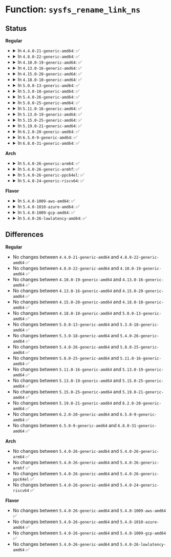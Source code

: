 # Function: <code>sysfs_rename_link_ns</code>

## Status
<b>Regular</b>
<ul>
<li>
<details>
<summary>In <code>4.4.0-21-generic-amd64</code>: ✅</summary>

```c
int sysfs_rename_link_ns(struct kobject * kobj, struct kobject * targ, const char * old, const char * new, const void * new_ns)
```

```json
{
  "name": "sysfs_rename_link_ns",
  "collision_type": "Unique Global",
  "inline_type": "No",
  "funcs": [
    {
      "addr": 18446744071581519616,
      "name": "sysfs_rename_link_ns",
      "external": true,
      "loc": "fs/sysfs/symlink.c:165",
      "file": "fs/sysfs/symlink.c",
      "inline": "seen, unknown",
      "caller_inline": [],
      "caller_func": [
        "drivers/base/core.c:device_rename"
      ]
    }
  ],
  "symbols": [
    {
      "addr": 18446744071581519616,
      "name": "sysfs_rename_link_ns",
      "section": ".text",
      "bind": "STB_GLOBAL",
      "size": 165
    }
  ]
}
```
</details>
</li>
<li>
<details>
<summary>In <code>4.8.0-22-generic-amd64</code>: ✅</summary>

```c
int sysfs_rename_link_ns(struct kobject * kobj, struct kobject * targ, const char * old, const char * new, const void * new_ns)
```

```json
{
  "name": "sysfs_rename_link_ns",
  "collision_type": "Unique Global",
  "inline_type": "No",
  "funcs": [
    {
      "addr": 18446744071581705600,
      "name": "sysfs_rename_link_ns",
      "external": true,
      "loc": "fs/sysfs/symlink.c:165",
      "file": "fs/sysfs/symlink.c",
      "inline": "seen, unknown",
      "caller_inline": [],
      "caller_func": [
        "drivers/base/core.c:device_rename"
      ]
    }
  ],
  "symbols": [
    {
      "addr": 18446744071581705600,
      "name": "sysfs_rename_link_ns",
      "section": ".text",
      "bind": "STB_GLOBAL",
      "size": 165
    }
  ]
}
```
</details>
</li>
<li>
<details>
<summary>In <code>4.10.0-19-generic-amd64</code>: ✅</summary>

```c
int sysfs_rename_link_ns(struct kobject * kobj, struct kobject * targ, const char * old, const char * new, const void * new_ns)
```

```json
{
  "name": "sysfs_rename_link_ns",
  "collision_type": "Unique Global",
  "inline_type": "No",
  "funcs": [
    {
      "addr": 18446744071581793456,
      "name": "sysfs_rename_link_ns",
      "external": true,
      "loc": "fs/sysfs/symlink.c:165",
      "file": "fs/sysfs/symlink.c",
      "inline": "seen, unknown",
      "caller_inline": [],
      "caller_func": [
        "drivers/base/core.c:device_rename"
      ]
    }
  ],
  "symbols": [
    {
      "addr": 18446744071581793456,
      "name": "sysfs_rename_link_ns",
      "section": ".text",
      "bind": "STB_GLOBAL",
      "size": 165
    }
  ]
}
```
</details>
</li>
<li>
<details>
<summary>In <code>4.13.0-16-generic-amd64</code>: ✅</summary>

```c
int sysfs_rename_link_ns(struct kobject * kobj, struct kobject * targ, const char * old, const char * new, const void * new_ns)
```

```json
{
  "name": "sysfs_rename_link_ns",
  "collision_type": "Unique Global",
  "inline_type": "No",
  "funcs": [
    {
      "addr": 18446744071581848448,
      "name": "sysfs_rename_link_ns",
      "external": true,
      "loc": "fs/sysfs/symlink.c:165",
      "file": "fs/sysfs/symlink.c",
      "inline": "seen, unknown",
      "caller_inline": [],
      "caller_func": [
        "drivers/base/core.c:device_rename"
      ]
    }
  ],
  "symbols": [
    {
      "addr": 18446744071581848448,
      "name": "sysfs_rename_link_ns",
      "section": ".text",
      "bind": "STB_GLOBAL",
      "size": 178
    }
  ]
}
```
</details>
</li>
<li>
<details>
<summary>In <code>4.15.0-20-generic-amd64</code>: ✅</summary>

```c
int sysfs_rename_link_ns(struct kobject * kobj, struct kobject * targ, const char * old, const char * new, const void * new_ns)
```

```json
{
  "name": "sysfs_rename_link_ns",
  "collision_type": "Unique Global",
  "inline_type": "No",
  "funcs": [
    {
      "addr": 18446744071581998256,
      "name": "sysfs_rename_link_ns",
      "external": true,
      "loc": "fs/sysfs/symlink.c:166",
      "file": "fs/sysfs/symlink.c",
      "inline": "seen, unknown",
      "caller_inline": [],
      "caller_func": [
        "drivers/base/core.c:device_rename"
      ]
    }
  ],
  "symbols": [
    {
      "addr": 18446744071581998256,
      "name": "sysfs_rename_link_ns",
      "section": ".text",
      "bind": "STB_GLOBAL",
      "size": 178
    }
  ]
}
```
</details>
</li>
<li>
<details>
<summary>In <code>4.18.0-10-generic-amd64</code>: ✅</summary>

```c
int sysfs_rename_link_ns(struct kobject * kobj, struct kobject * targ, const char * old, const char * new, const void * new_ns)
```

```json
{
  "name": "sysfs_rename_link_ns",
  "collision_type": "Unique Global",
  "inline_type": "No",
  "funcs": [
    {
      "addr": 18446744071582186320,
      "name": "sysfs_rename_link_ns",
      "external": true,
      "loc": "fs/sysfs/symlink.c:165",
      "file": "fs/sysfs/symlink.c",
      "inline": "seen, unknown",
      "caller_inline": [],
      "caller_func": [
        "drivers/base/core.c:device_rename"
      ]
    }
  ],
  "symbols": [
    {
      "addr": 18446744071582186320,
      "name": "sysfs_rename_link_ns",
      "section": ".text",
      "bind": "STB_GLOBAL",
      "size": 178
    }
  ]
}
```
</details>
</li>
<li>
<details>
<summary>In <code>5.0.0-13-generic-amd64</code>: ✅</summary>

```c
int sysfs_rename_link_ns(struct kobject * kobj, struct kobject * targ, const char * old, const char * new, const void * new_ns)
```

```json
{
  "name": "sysfs_rename_link_ns",
  "collision_type": "Unique Global",
  "inline_type": "No",
  "funcs": [
    {
      "addr": 18446744071582281472,
      "name": "sysfs_rename_link_ns",
      "external": true,
      "loc": "fs/sysfs/symlink.c:166",
      "file": "fs/sysfs/symlink.c",
      "inline": "seen, unknown",
      "caller_inline": [],
      "caller_func": [
        "drivers/base/core.c:device_rename"
      ]
    }
  ],
  "symbols": [
    {
      "addr": 18446744071582281472,
      "name": "sysfs_rename_link_ns",
      "section": ".text",
      "bind": "STB_GLOBAL",
      "size": 168
    }
  ]
}
```
</details>
</li>
<li>
<details>
<summary>In <code>5.3.0-18-generic-amd64</code>: ✅</summary>

```c
int sysfs_rename_link_ns(struct kobject * kobj, struct kobject * targ, const char * old, const char * new, const void * new_ns)
```

```json
{
  "name": "sysfs_rename_link_ns",
  "collision_type": "Unique Global",
  "inline_type": "No",
  "funcs": [
    {
      "addr": 18446744071582446176,
      "name": "sysfs_rename_link_ns",
      "external": true,
      "loc": "fs/sysfs/symlink.c:166",
      "file": "fs/sysfs/symlink.c",
      "inline": "seen, unknown",
      "caller_inline": [],
      "caller_func": [
        "drivers/base/core.c:device_rename"
      ]
    }
  ],
  "symbols": [
    {
      "addr": 18446744071582446176,
      "name": "sysfs_rename_link_ns",
      "section": ".text",
      "bind": "STB_GLOBAL",
      "size": 157
    }
  ]
}
```
</details>
</li>
<li>
<details>
<summary>In <code>5.4.0-26-generic-amd64</code>: ✅</summary>

```c
int sysfs_rename_link_ns(struct kobject * kobj, struct kobject * targ, const char * old, const char * new, const void * new_ns)
```

```json
{
  "name": "sysfs_rename_link_ns",
  "collision_type": "Unique Global",
  "inline_type": "No",
  "funcs": [
    {
      "addr": 18446744071582545360,
      "name": "sysfs_rename_link_ns",
      "external": true,
      "loc": "fs/sysfs/symlink.c:166",
      "file": "fs/sysfs/symlink.c",
      "inline": "seen, unknown",
      "caller_inline": [],
      "caller_func": [
        "drivers/base/core.c:device_rename"
      ]
    }
  ],
  "symbols": [
    {
      "addr": 18446744071582545360,
      "name": "sysfs_rename_link_ns",
      "section": ".text",
      "bind": "STB_GLOBAL",
      "size": 157
    }
  ]
}
```
</details>
</li>
<li>
<details>
<summary>In <code>5.8.0-25-generic-amd64</code>: ✅</summary>

```c
int sysfs_rename_link_ns(struct kobject * kobj, struct kobject * targ, const char * old, const char * new, const void * new_ns)
```

```json
{
  "name": "sysfs_rename_link_ns",
  "collision_type": "Unique Global",
  "inline_type": "No",
  "funcs": [
    {
      "addr": 18446744071582851744,
      "name": "sysfs_rename_link_ns",
      "external": true,
      "loc": "fs/sysfs/symlink.c:166",
      "file": "fs/sysfs/symlink.c",
      "inline": "seen, unknown",
      "caller_inline": [],
      "caller_func": [
        "drivers/base/core.c:device_rename"
      ]
    }
  ],
  "symbols": [
    {
      "addr": 18446744071582851744,
      "name": "sysfs_rename_link_ns",
      "section": ".text",
      "bind": "STB_GLOBAL",
      "size": 157
    }
  ]
}
```
</details>
</li>
<li>
<details>
<summary>In <code>5.11.0-16-generic-amd64</code>: ✅</summary>

```c
int sysfs_rename_link_ns(struct kobject * kobj, struct kobject * targ, const char * old, const char * new, const void * new_ns)
```

```json
{
  "name": "sysfs_rename_link_ns",
  "collision_type": "Unique Global",
  "inline_type": "No",
  "funcs": [
    {
      "addr": 18446744071582924736,
      "name": "sysfs_rename_link_ns",
      "external": true,
      "loc": "fs/sysfs/symlink.c:166",
      "file": "fs/sysfs/symlink.c",
      "inline": "seen, unknown",
      "caller_inline": [],
      "caller_func": [
        "drivers/base/core.c:device_rename"
      ]
    }
  ],
  "symbols": [
    {
      "addr": 18446744071582924736,
      "name": "sysfs_rename_link_ns",
      "section": ".text",
      "bind": "STB_GLOBAL",
      "size": 157
    }
  ]
}
```
</details>
</li>
<li>
<details>
<summary>In <code>5.13.0-19-generic-amd64</code>: ✅</summary>

```c
int sysfs_rename_link_ns(struct kobject * kobj, struct kobject * targ, const char * old, const char * new, const void * new_ns)
```

```json
{
  "name": "sysfs_rename_link_ns",
  "collision_type": "Unique Global",
  "inline_type": "No",
  "funcs": [
    {
      "addr": 18446744071582952384,
      "name": "sysfs_rename_link_ns",
      "external": true,
      "loc": "fs/sysfs/symlink.c:166",
      "file": "fs/sysfs/symlink.c",
      "inline": "seen, unknown",
      "caller_inline": [],
      "caller_func": [
        "drivers/base/core.c:device_rename"
      ]
    }
  ],
  "symbols": [
    {
      "addr": 18446744071582952384,
      "name": "sysfs_rename_link_ns",
      "section": ".text",
      "bind": "STB_GLOBAL",
      "size": 157
    }
  ]
}
```
</details>
</li>
<li>
<details>
<summary>In <code>5.15.0-25-generic-amd64</code>: ✅</summary>

```c
int sysfs_rename_link_ns(struct kobject * kobj, struct kobject * targ, const char * old, const char * new, const void * new_ns)
```

```json
{
  "name": "sysfs_rename_link_ns",
  "collision_type": "Unique Global",
  "inline_type": "No",
  "funcs": [
    {
      "addr": 18446744071583287616,
      "name": "sysfs_rename_link_ns",
      "external": true,
      "loc": "fs/sysfs/symlink.c:166",
      "file": "fs/sysfs/symlink.c",
      "inline": "seen, unknown",
      "caller_inline": [],
      "caller_func": [
        "drivers/base/core.c:device_rename"
      ]
    }
  ],
  "symbols": [
    {
      "addr": 18446744071583287616,
      "name": "sysfs_rename_link_ns",
      "section": ".text",
      "bind": "STB_GLOBAL",
      "size": 157
    }
  ]
}
```
</details>
</li>
<li>
<details>
<summary>In <code>5.19.0-21-generic-amd64</code>: ✅</summary>

```c
int sysfs_rename_link_ns(struct kobject * kobj, struct kobject * targ, const char * old, const char * new, const void * new_ns)
```

```json
{
  "name": "sysfs_rename_link_ns",
  "collision_type": "Unique Global",
  "inline_type": "No",
  "funcs": [
    {
      "addr": 18446744071583793568,
      "name": "sysfs_rename_link_ns",
      "external": true,
      "loc": "fs/sysfs/symlink.c:166",
      "file": "fs/sysfs/symlink.c",
      "inline": "seen, unknown",
      "caller_inline": [],
      "caller_func": [
        "drivers/base/core.c:device_rename"
      ]
    }
  ],
  "symbols": [
    {
      "addr": 18446744071583793568,
      "name": "sysfs_rename_link_ns",
      "section": ".text",
      "bind": "STB_GLOBAL",
      "size": 172
    }
  ]
}
```
</details>
</li>
<li>
<details>
<summary>In <code>6.2.0-20-generic-amd64</code>: ✅</summary>

```c
int sysfs_rename_link_ns(struct kobject * kobj, struct kobject * targ, const char * old, const char * new, const void * new_ns)
```

```json
{
  "name": "sysfs_rename_link_ns",
  "collision_type": "Unique Global",
  "inline_type": "No",
  "funcs": [
    {
      "addr": 18446744071584413504,
      "name": "sysfs_rename_link_ns",
      "external": true,
      "loc": "fs/sysfs/symlink.c:166",
      "file": "fs/sysfs/symlink.c",
      "inline": "seen, unknown",
      "caller_inline": [],
      "caller_func": [
        "drivers/base/core.c:device_rename"
      ]
    }
  ],
  "symbols": [
    {
      "addr": 18446744071584413504,
      "name": "sysfs_rename_link_ns",
      "section": ".text",
      "bind": "STB_GLOBAL",
      "size": 172
    }
  ]
}
```
</details>
</li>
<li>
<details>
<summary>In <code>6.5.0-9-generic-amd64</code>: ✅</summary>

```c
int sysfs_rename_link_ns(struct kobject * kobj, struct kobject * targ, const char * old, const char * new, const void * new_ns)
```

```json
{
  "name": "sysfs_rename_link_ns",
  "collision_type": "Unique Global",
  "inline_type": "No",
  "funcs": [
    {
      "addr": 18446744071584642064,
      "name": "sysfs_rename_link_ns",
      "external": true,
      "loc": "fs/sysfs/symlink.c:166",
      "file": "fs/sysfs/symlink.c",
      "inline": "seen, unknown",
      "caller_inline": [],
      "caller_func": [
        "drivers/base/core.c:device_rename"
      ]
    }
  ],
  "symbols": [
    {
      "addr": 18446744071584642064,
      "name": "sysfs_rename_link_ns",
      "section": ".text",
      "bind": "STB_GLOBAL",
      "size": 172
    }
  ]
}
```
</details>
</li>
<li>
<details>
<summary>In <code>6.8.0-31-generic-amd64</code>: ✅</summary>

```c
int sysfs_rename_link_ns(struct kobject * kobj, struct kobject * targ, const char * old, const char * new, const void * new_ns)
```

```json
{
  "name": "sysfs_rename_link_ns",
  "collision_type": "Unique Global",
  "inline_type": "No",
  "funcs": [
    {
      "addr": 18446744071584874400,
      "name": "sysfs_rename_link_ns",
      "external": true,
      "loc": "fs/sysfs/symlink.c:166",
      "file": "fs/sysfs/symlink.c",
      "inline": "seen, unknown",
      "caller_inline": [],
      "caller_func": [
        "drivers/base/core.c:device_rename"
      ]
    }
  ],
  "symbols": [
    {
      "addr": 18446744071584874400,
      "name": "sysfs_rename_link_ns",
      "section": ".text",
      "bind": "STB_GLOBAL",
      "size": 172
    }
  ]
}
```
</details>
</li>
</ul>
<b>Arch</b>
<ul>
<li>
<details>
<summary>In <code>5.4.0-26-generic-arm64</code>: ✅</summary>

```c
int sysfs_rename_link_ns(struct kobject * kobj, struct kobject * targ, const char * old, const char * new, const void * new_ns)
```

```json
{
  "name": "sysfs_rename_link_ns",
  "collision_type": "Unique Global",
  "inline_type": "No",
  "funcs": [
    {
      "addr": 18446603336494183624,
      "name": "sysfs_rename_link_ns",
      "external": true,
      "loc": "fs/sysfs/symlink.c:166",
      "file": "fs/sysfs/symlink.c",
      "inline": "seen, unknown",
      "caller_inline": [],
      "caller_func": [
        "drivers/base/core.c:device_rename"
      ]
    }
  ],
  "symbols": [
    {
      "addr": 18446603336494183624,
      "name": "sysfs_rename_link_ns",
      "section": ".text",
      "bind": "STB_GLOBAL",
      "size": 200
    }
  ]
}
```
</details>
</li>
<li>
<details>
<summary>In <code>5.4.0-26-generic-armhf</code>: ✅</summary>

```c
int sysfs_rename_link_ns(struct kobject * kobj, struct kobject * targ, const char * old, const char * new, const void * new_ns)
```

```json
{
  "name": "sysfs_rename_link_ns",
  "collision_type": "Unique Global",
  "inline_type": "No",
  "funcs": [
    {
      "addr": 3227620744,
      "name": "sysfs_rename_link_ns",
      "external": true,
      "loc": "fs/sysfs/symlink.c:166",
      "file": "fs/sysfs/symlink.c",
      "inline": "seen, unknown",
      "caller_inline": [],
      "caller_func": [
        "drivers/base/core.c:device_rename"
      ]
    }
  ],
  "symbols": [
    {
      "addr": 3227620744,
      "name": "sysfs_rename_link_ns",
      "section": ".text",
      "bind": "STB_GLOBAL",
      "size": 164
    }
  ]
}
```
</details>
</li>
<li>
<details>
<summary>In <code>5.4.0-26-generic-ppc64el</code>: ✅</summary>

```c
int sysfs_rename_link_ns(struct kobject * kobj, struct kobject * targ, const char * old, const char * new, const void * new_ns)
```

```json
{
  "name": "sysfs_rename_link_ns",
  "collision_type": "Unique Global",
  "inline_type": "No",
  "funcs": [
    {
      "addr": 13835058055287871808,
      "name": "sysfs_rename_link_ns",
      "external": true,
      "loc": "fs/sysfs/symlink.c:166",
      "file": "fs/sysfs/symlink.c",
      "inline": "seen, unknown",
      "caller_inline": [],
      "caller_func": [
        "drivers/base/core.c:device_rename"
      ]
    }
  ],
  "symbols": [
    {
      "addr": 13835058055287871808,
      "name": "sysfs_rename_link_ns",
      "section": ".text",
      "bind": "STB_GLOBAL",
      "size": 256
    }
  ]
}
```
</details>
</li>
<li>
<details>
<summary>In <code>5.4.0-24-generic-riscv64</code>: ✅</summary>

```c
int sysfs_rename_link_ns(struct kobject * kobj, struct kobject * targ, const char * old, const char * new, const void * new_ns)
```

```json
{
  "name": "sysfs_rename_link_ns",
  "collision_type": "Unique Global",
  "inline_type": "No",
  "funcs": [
    {
      "addr": 18446743936273647978,
      "name": "sysfs_rename_link_ns",
      "external": true,
      "loc": "fs/sysfs/symlink.c:166",
      "file": "fs/sysfs/symlink.c",
      "inline": "seen, unknown",
      "caller_inline": [],
      "caller_func": [
        "drivers/base/core.c:device_rename"
      ]
    }
  ],
  "symbols": [
    {
      "addr": 18446743936273647978,
      "name": "sysfs_rename_link_ns",
      "section": ".text",
      "bind": "STB_GLOBAL",
      "size": 156
    }
  ]
}
```
</details>
</li>
</ul>
<b>Flavor</b>
<ul>
<li>
<details>
<summary>In <code>5.4.0-1009-aws-amd64</code>: ✅</summary>

```c
int sysfs_rename_link_ns(struct kobject * kobj, struct kobject * targ, const char * old, const char * new, const void * new_ns)
```

```json
{
  "name": "sysfs_rename_link_ns",
  "collision_type": "Unique Global",
  "inline_type": "No",
  "funcs": [
    {
      "addr": 18446744071582514096,
      "name": "sysfs_rename_link_ns",
      "external": true,
      "loc": "fs/sysfs/symlink.c:166",
      "file": "fs/sysfs/symlink.c",
      "inline": "seen, unknown",
      "caller_inline": [],
      "caller_func": [
        "drivers/base/core.c:device_rename"
      ]
    }
  ],
  "symbols": [
    {
      "addr": 18446744071582514096,
      "name": "sysfs_rename_link_ns",
      "section": ".text",
      "bind": "STB_GLOBAL",
      "size": 157
    }
  ]
}
```
</details>
</li>
<li>
<details>
<summary>In <code>5.4.0-1010-azure-amd64</code>: ✅</summary>

```c
int sysfs_rename_link_ns(struct kobject * kobj, struct kobject * targ, const char * old, const char * new, const void * new_ns)
```

```json
{
  "name": "sysfs_rename_link_ns",
  "collision_type": "Unique Global",
  "inline_type": "No",
  "funcs": [
    {
      "addr": 18446744071582451264,
      "name": "sysfs_rename_link_ns",
      "external": true,
      "loc": "fs/sysfs/symlink.c:166",
      "file": "fs/sysfs/symlink.c",
      "inline": "seen, unknown",
      "caller_inline": [],
      "caller_func": [
        "drivers/base/core.c:device_rename"
      ]
    }
  ],
  "symbols": [
    {
      "addr": 18446744071582451264,
      "name": "sysfs_rename_link_ns",
      "section": ".text",
      "bind": "STB_GLOBAL",
      "size": 157
    }
  ]
}
```
</details>
</li>
<li>
<details>
<summary>In <code>5.4.0-1009-gcp-amd64</code>: ✅</summary>

```c
int sysfs_rename_link_ns(struct kobject * kobj, struct kobject * targ, const char * old, const char * new, const void * new_ns)
```

```json
{
  "name": "sysfs_rename_link_ns",
  "collision_type": "Unique Global",
  "inline_type": "No",
  "funcs": [
    {
      "addr": 18446744071582504576,
      "name": "sysfs_rename_link_ns",
      "external": true,
      "loc": "fs/sysfs/symlink.c:166",
      "file": "fs/sysfs/symlink.c",
      "inline": "seen, unknown",
      "caller_inline": [],
      "caller_func": [
        "drivers/base/core.c:device_rename"
      ]
    }
  ],
  "symbols": [
    {
      "addr": 18446744071582504576,
      "name": "sysfs_rename_link_ns",
      "section": ".text",
      "bind": "STB_GLOBAL",
      "size": 157
    }
  ]
}
```
</details>
</li>
<li>
<details>
<summary>In <code>5.4.0-26-lowlatency-amd64</code>: ✅</summary>

```c
int sysfs_rename_link_ns(struct kobject * kobj, struct kobject * targ, const char * old, const char * new, const void * new_ns)
```

```json
{
  "name": "sysfs_rename_link_ns",
  "collision_type": "Unique Global",
  "inline_type": "No",
  "funcs": [
    {
      "addr": 18446744071582585184,
      "name": "sysfs_rename_link_ns",
      "external": true,
      "loc": "fs/sysfs/symlink.c:166",
      "file": "fs/sysfs/symlink.c",
      "inline": "seen, unknown",
      "caller_inline": [],
      "caller_func": [
        "drivers/base/core.c:device_rename"
      ]
    }
  ],
  "symbols": [
    {
      "addr": 18446744071582585184,
      "name": "sysfs_rename_link_ns",
      "section": ".text",
      "bind": "STB_GLOBAL",
      "size": 157
    }
  ]
}
```
</details>
</li>
</ul>

## Differences
<b>Regular</b>
<ul>
<li>
No changes between <code>4.4.0-21-generic-amd64</code> and <code>4.8.0-22-generic-amd64</code> ✅
</li>
<li>
No changes between <code>4.8.0-22-generic-amd64</code> and <code>4.10.0-19-generic-amd64</code> ✅
</li>
<li>
No changes between <code>4.10.0-19-generic-amd64</code> and <code>4.13.0-16-generic-amd64</code> ✅
</li>
<li>
No changes between <code>4.13.0-16-generic-amd64</code> and <code>4.15.0-20-generic-amd64</code> ✅
</li>
<li>
No changes between <code>4.15.0-20-generic-amd64</code> and <code>4.18.0-10-generic-amd64</code> ✅
</li>
<li>
No changes between <code>4.18.0-10-generic-amd64</code> and <code>5.0.0-13-generic-amd64</code> ✅
</li>
<li>
No changes between <code>5.0.0-13-generic-amd64</code> and <code>5.3.0-18-generic-amd64</code> ✅
</li>
<li>
No changes between <code>5.3.0-18-generic-amd64</code> and <code>5.4.0-26-generic-amd64</code> ✅
</li>
<li>
No changes between <code>5.4.0-26-generic-amd64</code> and <code>5.8.0-25-generic-amd64</code> ✅
</li>
<li>
No changes between <code>5.8.0-25-generic-amd64</code> and <code>5.11.0-16-generic-amd64</code> ✅
</li>
<li>
No changes between <code>5.11.0-16-generic-amd64</code> and <code>5.13.0-19-generic-amd64</code> ✅
</li>
<li>
No changes between <code>5.13.0-19-generic-amd64</code> and <code>5.15.0-25-generic-amd64</code> ✅
</li>
<li>
No changes between <code>5.15.0-25-generic-amd64</code> and <code>5.19.0-21-generic-amd64</code> ✅
</li>
<li>
No changes between <code>5.19.0-21-generic-amd64</code> and <code>6.2.0-20-generic-amd64</code> ✅
</li>
<li>
No changes between <code>6.2.0-20-generic-amd64</code> and <code>6.5.0-9-generic-amd64</code> ✅
</li>
<li>
No changes between <code>6.5.0-9-generic-amd64</code> and <code>6.8.0-31-generic-amd64</code> ✅
</li>
</ul>
<b>Arch</b>
<ul>
<li>
No changes between <code>5.4.0-26-generic-amd64</code> and <code>5.4.0-26-generic-arm64</code> ✅
</li>
<li>
No changes between <code>5.4.0-26-generic-amd64</code> and <code>5.4.0-26-generic-armhf</code> ✅
</li>
<li>
No changes between <code>5.4.0-26-generic-amd64</code> and <code>5.4.0-26-generic-ppc64el</code> ✅
</li>
<li>
No changes between <code>5.4.0-26-generic-amd64</code> and <code>5.4.0-24-generic-riscv64</code> ✅
</li>
</ul>
<b>Flavor</b>
<ul>
<li>
No changes between <code>5.4.0-26-generic-amd64</code> and <code>5.4.0-1009-aws-amd64</code> ✅
</li>
<li>
No changes between <code>5.4.0-26-generic-amd64</code> and <code>5.4.0-1010-azure-amd64</code> ✅
</li>
<li>
No changes between <code>5.4.0-26-generic-amd64</code> and <code>5.4.0-1009-gcp-amd64</code> ✅
</li>
<li>
No changes between <code>5.4.0-26-generic-amd64</code> and <code>5.4.0-26-lowlatency-amd64</code> ✅
</li>
</ul>
